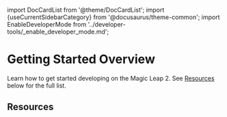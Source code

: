 import DocCardList from '@theme/DocCardList';
import {useCurrentSidebarCategory} from '@docusaurus/theme-common';
import EnableDeveloperMode from '../developer-tools/_enable_developer_mode.md';

# Getting Started Overview

Learn how to get started developing on the Magic Leap 2. See [Resources](/docs/guides/getting-started#resources) below for the full list.

## Resources

<DocCardList items={useCurrentSidebarCategory().items}/>
